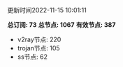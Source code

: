 更新时间2022-11-15 10:01:11

**总订阅: 73**
**总节点: 1067**
**有效节点: 387**
- v2ray节点: 220
- trojan节点: 105
- ss节点: 62

